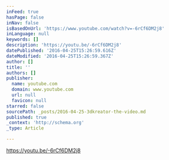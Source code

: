```yaml
---
inFeed: true
hasPage: false
inNav: false
isBasedOnUrl: 'https://www.youtube.com/watch?v=-6rCf6DM2j8'
inLanguage: null
keywords: []
description: 'https://youtu.be/-6rCf6DM2j8'
datePublished: '2016-04-25T15:26:59.616Z'
dateModified: '2016-04-25T15:26:59.367Z'
author: []
title: ''
authors: []
publisher:
  name: youtube.com
  domain: www.youtube.com
  url: null
  favicon: null
starred: false
sourcePath: _posts/2016-04-25-3dkreator-the-video.md
published: true
_context: 'http://schema.org'
_type: Article

---
```

https://youtu.be/-6rCf6DM2j8